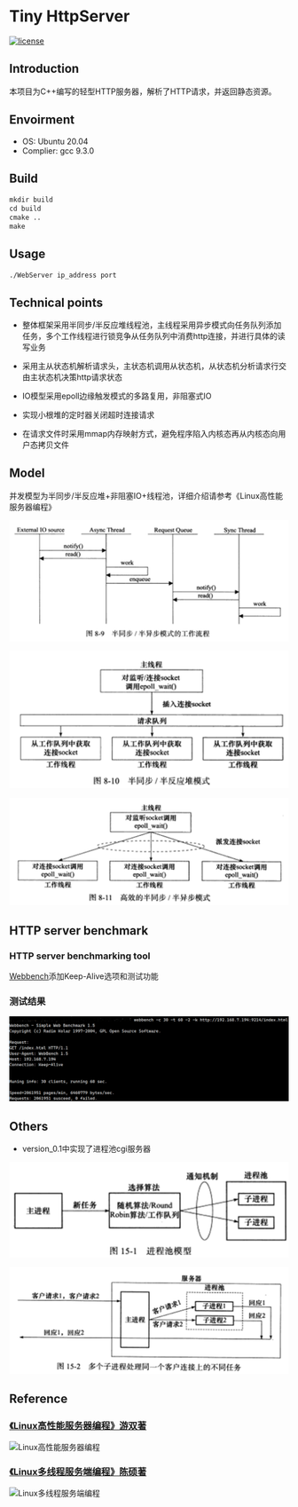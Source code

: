 # Tiny HttpServer

[![license](https://img.shields.io/github/license/mashape/apistatus.svg)](https://opensource.org/licenses/MIT)

## Introduction  

本项目为C++编写的轻型HTTP服务器，解析了HTTP请求，并返回静态资源。

## Envoirment  
* OS: Ubuntu 20.04
* Complier: gcc 9.3.0

## Build

```shell
mkdir build
cd build
cmake ..
make
```

## Usage

```shell
./WebServer ip_address port
```

## Technical points
* 整体框架采用半同步/半反应堆线程池，主线程采用异步模式向任务队列添加任务，多个工作线程进行锁竞争从任务队列中消费http连接，并进行具体的读写业务

* 采用主从状态机解析请求头，主状态机调用从状态机，从状态机分析请求行交由主状态机决策http请求状态
* IO模型采用epoll边缘触发模式的多路复用，非阻塞式IO
* 实现小根堆的定时器关闭超时连接请求
*  在请求文件时采用mmap内存映射方式，避免程序陷入内核态再从内核态向用户态拷贝文件

## Model

并发模型为半同步/半反应堆+非阻塞IO+线程池，详细介绍请参考《Linux高性能服务器编程》

![half_sync_half_reactive.png](https://github.com/NebulorDang/HttpServer/blob/master/citeImages/half_sync_half_reactive_2.png?raw=true)

![half_sync_half_reactive.png](https://github.com/NebulorDang/HttpServer/blob/master/citeImages/half_sync_half_reactive.png?raw=true)

![half_sync_half_reactive.png](https://github.com/NebulorDang/HttpServer/blob/master/citeImages/half_sync_half_reactive_3.png?raw=true)

## HTTP server benchmark

### HTTP server benchmarking tool

[Webbench](https://github.com/NebulorDang/HttpServer/tree/master/WebBench)添加Keep-Alive选项和测试功能

### 测试结果

![processPool.png](https://github.com/NebulorDang/HttpServer/blob/master/citeImages/benchmark.png?raw=true)

## Others

- version_0.1中实现了进程池cgi服务器

![processPool.png](https://github.com/NebulorDang/HttpServer/blob/master/citeImages/processPool.png?raw=true)

![processPool_2.png](https://github.com/NebulorDang/HttpServer/blob/master/citeImages/processPool_2.png?raw=true)

## Reference

### [《Linux高性能服务器编程》游双著](https://book.douban.com/subject/24722611/)

![Linux高性能服务器编程](https://img1.doubanio.com/view/subject/s/public/s27327287.jpg)

### [《Linux多线程服务端编程》陈硕著](https://book.douban.com/subject/20471211/)

![Linux多线程服务端编程](https://img1.doubanio.com/view/subject/s/public/s24522799.jpg)
